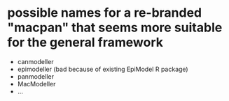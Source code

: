 
# possible names for a re-branded "macpan" that seems more suitable for the general framework

- canmodeller
- epimodeller (bad because of existing EpiModel R package)
- panmodeller
- MacModeller
- ...

